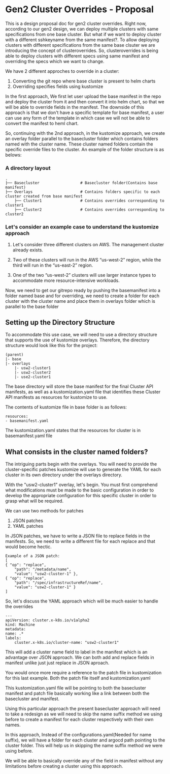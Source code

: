 # Gen2 Cluster Overrides - Proposal
This is a design proposal doc for gen2 cluster overrides. Right now, according to our gen2 design, we can deploy multiple clusters with same specifications from one base cluster. But what if we want to deploy cluster with a different sshkeyname from the same manifest?. To allow deploying clusters with different specifications from the same base clsuter we are introducing the concept of clusteroverrides. So, clusteroverrides is being able to deploy clusters with different specs using same manifest and overriding the specs which we want to change.

We have 2 different approches to override in a cluster:

1. Converting the git repo where base cluster is present to helm charts
2. Overriding specifies fields using kustomize

In the first approach, We first let user upload the base manifest in the repo and deploy the cluster from it and then convert it into helm chart, so that we will be able to override fields in the manifest. The downside of this approach is that we don't have a specific template for base manifest, a user can use any form of the template in which case we will not be able to convert the manifest to heml chart.

So, continuing with the 2nd approach, in the kustomize approach, we create an overlay folder parallel to the basecluster folder which contains folders named with the cluster name. These cluster named folders contain the specific override files to the cluster. An example of the folder structure is as belows:

### A directory layout

    .
    ├── Basecluster                  # Basecluster folder(Contains base manifest)
    ├── Overlays                     # Contains folders specific to each cluster created from base manifest
        ├── Cluster1                 # Contains overrides corresponding to cluster1 
        ├── Cluster2                 # Contains overrides corresponding to cluster2


### Let's consider an example case to understand the kustomize approach

1. Let's consider three different clusters on AWS. The management cluster already exists.

2. Two of these clusters will run in the AWS “us-west-2” region, while the third will run in the “us-east-2” region.

3. One of the two “us-west-2” clusters will use larger instance types to accommodate more resource-intensive workloads.

Now, we need to get our gitrepo ready by pushing the basemanifest into a folder named base and for overriding, we need to create a folder for each cluster with the cluster name and place them in overlays folder which is parallel to the base folder
## Setting up the Directory Structure

To accommodate this use case, we will need to use a directory structure that supports the use of kustomize overlays. Therefore, the directory structure would look like this for the project:

    (parent)
    |- base
    |- overlays
        |- usw2-cluster1
        |- usw2-cluster2
        |- use2-cluster1

The base directory will store the base manifest for the final Cluster API manifests, as well as a kustomization.yaml file that identifies these Cluster API manifests as resources for kustomize to use.

The contents of kustomize file in base folder is as follows:

```
resources:
- basemanifest.yaml
```

The kustomization.yaml states that the resources for cluster is in basemanifest.yaml file

## What consists in the cluster named folders?

The intriguing parts begin with the overlays. You will need to provide the cluster-specific patches kustomize will use to generate the YAML for each cluster in its own directory under the overlays directory.

With the "usw2-cluster1" overlay, let's begin. You must first comprehend what modifications must be made to the basic configuration in order to develop the appropriate configuration for this specific cluster in order to grasp what will be required.

We can use two methods for patches
1. JSON patches
2. YAML patches

In JSON patches, we have to write a JSON file to replace fields in the manifests. So, we need to write a different file for each replace and that would become hectic. 

    Example of a JSON patch:
    [
    { "op": "replace",
        "path": "/metadata/name",
        "value": "usw2-cluster-1" },
    { "op": "replace",
        "path": "/spec/infrastructureRef/name",
        "value": "usw2-cluster-1" }
    ]

So, let's discuss the YAML approach which will be much easier to handle the overrides

    ---
    apiVersion: cluster.x-k8s.io/v1alpha2
    kind: Machine
    metadata:
    name: .*
    labels:
        cluster.x-k8s.io/cluster-name: "usw2-cluster1"

This will add a cluster name field to label in the manifest which is an advantage over JSON approach. We can both add and replace fields in manifest unlike just just replace in JSON aproach.

You would once more require a reference to the patch file in kustomization for this last example. Both the patch file itself and kustomization.yaml

This kustomization.yaml file will be pointing to both the basecluster manifest and patch file basically working like a link between both the basecluster and manifest. 

Using this particular approach the present basecluster approach will need to take a redesign as we will need to skip the name suffix method we using before to create a manifest for each cluster respectively with their own names.

In this approach, Instead of the configurations.yaml(Needed for name suffix), we will have a folder for each cluster and argocd path pointing to the cluster folder. This will help us in skipping the name suffix method we were using before.

We will be able to basically override any of the field in manifest without any limitations before creating a cluster using this approach.
